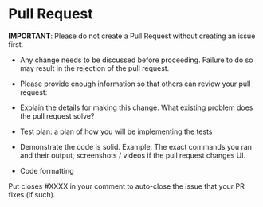 # Pull Request
**IMPORTANT**: Please do not create a Pull Request without creating an issue first.

- Any change needs to be discussed before proceeding. Failure to do so may result in the rejection of the pull request.

- Please provide enough information so that others can review your pull request:

- Explain the details for making this change. What existing problem does the pull request solve?

- Test plan: a plan of how you will be implementing the tests

- Demonstrate the code is solid. Example: The exact commands you ran and their output, screenshots / videos if the pull request changes UI.

- Code formatting

Put closes #XXXX in your comment to auto-close the issue that your PR fixes (if such).
